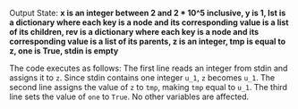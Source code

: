 Output State: **x is an integer between 2 and 2 * 10^5 inclusive, y is 1, lst is a dictionary where each key is a node and its corresponding value is a list of its children, rev is a dictionary where each key is a node and its corresponding value is a list of its parents, z is an integer, tmp is equal to z, one is True, stdin is empty**

The code executes as follows: The first line reads an integer from stdin and assigns it to `z`. Since stdin contains one integer `u_1`, `z` becomes `u_1`. The second line assigns the value of `z` to `tmp`, making `tmp` equal to `u_1`. The third line sets the value of `one` to `True`. No other variables are affected.